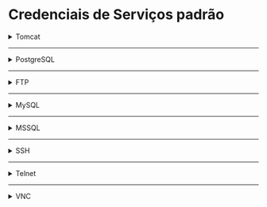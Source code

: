 # Credenciais de Serviços padrão

<details>

<summary>Tomcat</summary>

* admin:password
* admin:
* admin:Password1
* admin:password1
* admin:admin
* admin:tomcat
* both:tomcat
* manager:manager
* role1:role1
* role1:tomcat
* role:changethis
* root:Password1
* root:changethis
* root:password
* root:password1
* root:r00t
* root:root
* root:toor
* tomcat:tomcat
* tomcat:s3cret
* tomcat:password1
* tomcat:password
* tomcat:
* tomcat:admin
* tomcat:changethis

</details>

***

<details>

<summary>PostgreSQL</summary>

* postgres:postgres
* postgres:password
* postgres:admin
* admin:admin
* admin:passwor

</details>

***

<details>

<summary>FTP</summary>

* anonymous:anonymous
* root:rootpasswd
* root:12hrs37
* ftp:b1uRR3
* admin:admin
* localadmin:localadmin
* admin:1234
* User:user
* Guest:guest
* ftp:ftp
* admin:password
* a:avery
* admin:123456
* admin:admin12345
* user:password
* root:password
* default:default
* admin:default
* supervisor:supervisor
* user1:pass1
* ADMIN:12345
* Admin:admin
* admin:1234
* admin:1111
* root:admin
* user:system
* USER:USER

</details>

***

<details>

<summary>MySQL</summary>

* root:mysql
* root:root
* root:chippc
* admin:admin
* root:
* root:nagiosxi
* root:usbw
* cloudera:cloudera
* root:cloudera
* root:moves
* moves:moves
* root:testpw
* root:p@ck3tf3nc3
* mcUser:medocheck123
* root:mktt
* root:123
* dbuser:123
* asteriskuser:amp109
* asteriskuser:eLaStIx.asteriskuser.2oo7
* root:raspberry
* root:openauditrootuserpassword
* root:vagrant
* root:123qweASD#

</details>

***

<details>

<summary>MSSQL</summary>

* sa:sa
* sa:admin
* sa:superadmin
* sa:password
* sa:default
* admin:admin
* sa:RPSsql12345
* sa:$ei$micMicro
* ARIS9:N'\*ARIS!1dm9n#'
* sa:Practice
* User1sa:42Emerson42Eme
* sa:sqlserver
* sa:Cardio.Perfect
* sa:vantage12!
* admin:netxms
* ADMIN:AIMS
* FB:AIMS
* sa:V4in$ight
* sa:Pass@123
* admin:trinity
* LENEL:MULTIMEDIA
* sa:SilkCentral12!34
* stream:stream-1
* sa:cic
* cic:cic
* sa:cic!23456789
* cic:cic!23456789
* sa:Administrator1
* sa:M3d!aP0rtal
* sa:splendidcrm2005
* admin:gnossa
* sa:dr8gedog
* sa:Password123
* sa:DBA!sa@EMSDB123
* sa:SECAdmin1
* sa:skf\_admin1
* sa:SecurityMaster08
* secure:SecurityMaster08
* sa:
* wasadmin:wasadmin
* maxadmin:maxadmin
* mxintadm:mxintadm
* maxreg:maxreg
* sa:capassword

</details>

***

<details>

<summary>SSH</summary>

* root:calvin
* root:root
* root:toor
* administrator:password
* NetLinx:password
* admin:1988
* admin:admin
* cisco:cisco
* root:qwasyx21
* admin:insecure
* pi:raspberry
* root:default
* root:leostream
* leo:leo
* localadmin:localadmin
* root:rootpasswd
* admin:password
* root:timeserver
* admin:motorola
* cloudera:cloudera
* apc:apc
* device:apc
* netscreen:netscreen
* admin:avocent
* root:linux
* root:uClinux
* root:alpine
* root:dottie
* root:arcsight
* root:unitrends1
* root:fai
* root:ceadmin
* maint:password
* root:palosanto
* root:ubuntu1404
* root:cubox-i
* debian:debian
* root:debian
* root:xoa
* root:sipwise
* root:sixaola
* debian:sixaola
* root:screencast
* root:stxadmin
* default:
* ftp:video
* ubnt:ubnt
* root:ubnt
* sans:traininguser:password
* misp:Password1234
* acitoolkit:acitoolkit
* osbash:osbash
* enisa:enisa
* hunter:hunter
* root:openelec
* root:libreelec
* public:publicpass
* admin:hipchat
* support:symantec
* root:root01
* USERID:PASSW0RD
* Administrator:p@ssw0rd
* root:freenas
* root:cxlinux
* admin:symbol
* admin:Symbol
* admin:superuser
* admin:admin123
* ubuntu:ubuntu
* root:openvpnas
* misp:Password1234
* root:wazuh
* student:password123
* root:roottoor
* centos:reverse
* root:reverse

</details>

***

<details>

<summary>Telnet</summary>

* root:calvin
* administrator:password
* administrator:Amx1234!
* admin:admin
* cisco:cisco
* user:user
* root:default
* localadmin:localadmin
* User:user
* Guest:guest
* root:rootpasswd
* admin:password
* root:timeserver
* root:password
* Admin:Su
* root:admin
* Admin:5001
* User:1001
* Admin:Pass
* admin:1111111
* ubnt:ubnt
* admin:22222
* root:!root
* tech:tech
* manager:manager
* root:123456
* root:54321
* support:support
* root:root
* root:12345
* root:pass
* admin:admin1234
* root:1111
* admin:1111
* root:666666
* root:1234
* Administrator:admin
* service:service
* guest:guest
* guest:12345
* admin1:password
* administrator:1234
* root:system
* root:user
* root:00000000
* admin:1234
* admin:12345
* supervisor:supervisor
* admin:123456
* root:zlxx
* dm:telnet
* webguest:1
* User:User
* root:linux
* admin:system
* user:public
* admin:private
* guest:guest
* admin:admin
* root:root
* ftpuser:password
* USER:USER
* root:uClinux
* root:cxlinux
* admin:symbola
* dmin:Symbol
* admin:superuser
* admin:admin123
* root:root126
* guest:

</details>

***

<details>

<summary>VNC</summary>

* 123456
* FELDTECH\_VNC
* vnc\_pcc
* password
* Amx1234!
* 1988
* admin
* ADMIN
* TOUCHLON
* muster
* passwd11
* qwasyx21
* Administrator
* eyevis
* fidel123
* Admin#1
* default
* 1234
* pass
* raspberry
* user
* pass1
* pass2
* vnc

</details>


